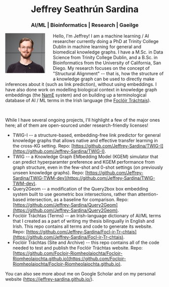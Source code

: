 <h1 style="text-align: center;">Jeffrey Seathrún Sardina</h1>
<h3 style="text-align: center;">AI/ML | Bioinformatics | Research | Gaeilge</h3>

<img align="left" width="25%" style="float: left; margin-right: 5%; margin-bottom: 5%;" alt="Jeffrey, a light-skinned man with dirty blond hair and glasses wearing a black shirt with a gold Fáinne." src="images/mise.jpeg">

Hello, I'm Jeffrey! I am a machine learning / AI researcher currently doing a PhD at Trinity College Dublin in machine learning for general and biomedical knowledge graphs. I have a M.Sc. in Data Science from Trinity College Dublin, and a B.Sc. in Bioinformatics from the University of California, San Diego. My research focuses on the concept of "Structural Alignment" -- that is, how the structure of a knowledge graph can be used to directly make inferences about it (such as link prediction), without using embeddings. I have also done work on modelling biological context in knowledge graph embeddings (the [NamE](https://ieeexplore.ieee.org/abstract/document/10782639) system) and on building up a terminological database of AI / ML terms in the Irish language (the [Foclóir Tráchtais](https://focloir-riomheolaiochta.github.io/)).

<br clear="left"/>

While I have several ongoing projects, I'll highlight a few of the major ones here; all of them are open-sourced under research-friendly licenses!
- TWIG-I -- a structure-based, embedding-free link predictor for general knowledge graphs that allows native and effective transfer learning in the cross-KG setting. Repo: [https://github.com/Jeffrey-Sardina/TWIG-I](https://github.com/Jeffrey-Sardina/TWIG-I).
- TWIG -- a Knowledge Graph EMbedding Model (KGEM) simulator that can predict hyperparamter preference and KGEM performance from graph structure, even in the few-shot and 0-shot settings (on previously unseen knowledge graphs). Repo: [https://github.com/Jeffrey-Sardina/TWIG-TWM-dev](https://github.com/Jeffrey-Sardina/TWIG-TWM-dev).
- Query2Geom -- a modification of the Query2box box embedding system built to use geometric box intersections, rather than attention-based intersection, as a baseline for comparison. Repo: [https://github.com/Jeffrey-Sardina/Query2Geom](https://github.com/Jeffrey-Sardina/Query2Geom).
- Foclóir Tráchtas (Terms) -- an Irish-language dictionary of AI/ML terms that I created as a part of writing my thesis bilingually in English and Irish. This repo contains all terms and code to generate its website. Repo: [https://github.com/Jeffrey-Sardina/Focl-ir-Tr-chtais](https://github.com/Jeffrey-Sardina/Focl-ir-Tr-chtais).
- Foclóir Tráchtas (Site and Archive) -- this repo contains all of the code needed to test and publish the Foclóir Tráchtas website. Repo: [https://github.com/Focloir-Riomheolaiochta/Focloir-Riomheolaiochta.github.io](https://github.com/Focloir-Riomheolaiochta/Focloir-Riomheolaiochta.github.io).


You can also see more about me on Google Scholar and on my personal website (https://jeffrey-sardina.github.io/).
